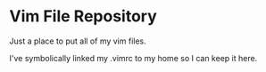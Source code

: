 Vim File Repository
===================

Just a place to put all of my vim files.

I've symbolically linked my .vimrc to my home so I can keep it here.
